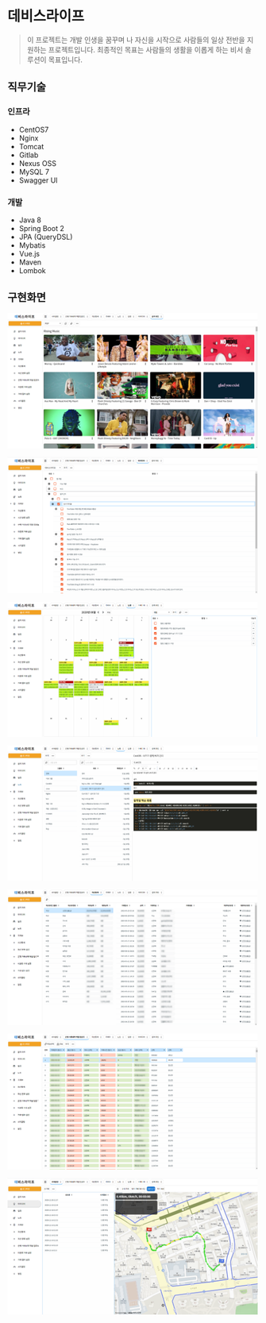 # 데비스라이프
> 이 프로젝트는 개발 인생을 꿈꾸며 나 자신을 시작으로 사람들의 일상 전반을 지원하는 프로젝트입니다.
> 최종적인 목표는 사람들의 생활을 이롭게 하는 비서 솔루션이 목표입니다.

## 직무기술
### 인프라
- CentOS7
- Nginx
- Tomcat
- Gitlab
- Nexus OSS
- MySQL 7
- Swagger UI

### 개발
- Java 8
- Spring Boot 2
- JPA (QueryDSL)
- Mybatis
- Vue.js
- Maven
- Lombok

## 구현화면

![](devislife/1.png)

![](devislife/2.png)

![](devislife/3.png)

![](devislife/4.png)

![](devislife/5.png)

![](devislife/6.png)

![](devislife/7.png)
